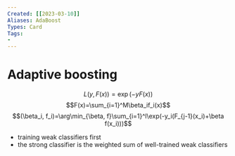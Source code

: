 ```yaml
---
Created: [[2023-03-10]]
Aliases: AdaBoost
Types: Card
Tags: 
- 
---
```

# Adaptive boosting
$$L(y, F(x))=\exp(-yF(x))$$
$$F(x)=\sum_{i=1}^M\beta_if_i(x)$$
$$(\beta_i, f_i)=\arg\min_{\beta, f}\sum_{i=1}^l\exp(-y_i(F_{j-1}(x_i)+\beta f(x_i)))$$
- training weak classifiers first
- the strong classifier is the weighted sum of well-trained weak classifiers